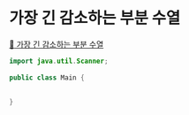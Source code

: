 # 가장 긴 감소하는 부분 수열
[:link: 가장 긴 감소하는 부분 수열](https://www.acmicpc.net/problem/11722)  
```java
import java.util.Scanner;
 
public class Main {
	
 
}
```
